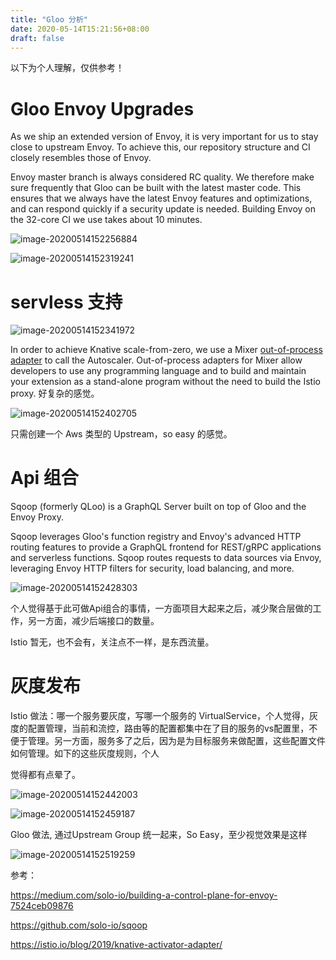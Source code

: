 ```yaml
---
title: "Gloo 分析"
date: 2020-05-14T15:21:56+08:00
draft: false
---
```


以下为个人理解，仅供参考！

# Gloo Envoy Upgrades

As we ship an extended version of Envoy, it is very important for us to stay close to upstream Envoy. To achieve this, our repository structure and CI closely resembles those of Envoy.

Envoy master branch is always considered RC quality. We therefore make sure frequently that Gloo can be built with the latest master code. This ensures that we always have the latest Envoy features and optimizations, and can respond quickly if a security update is needed. Building Envoy on the 32-core CI we use takes about 10 minutes.

![image-20200514152256884](https://cdn.jsdelivr.net/gh/garroshh/figurebed/2020/image-20200514152256884.png)      

![image-20200514152319241](https://cdn.jsdelivr.net/gh/garroshh/figurebed/2020/image-20200514152319241.png)



# servless 支持

![image-20200514152341972](https://cdn.jsdelivr.net/gh/garroshh/figurebed/2020/image-20200514152341972.png)

In order to achieve Knative scale-from-zero, we use a Mixer [out-of-process adapter](https://github.com/istio/istio/wiki/Mixer-Out-Of-Process-Adapter-Dev-Guide) to call the Autoscaler. Out-of-process adapters for Mixer allow developers to use any programming language and to build and maintain your extension as a stand-alone program without the need to build the Istio proxy. 好复杂的感觉。



![image-20200514152402705](https://cdn.jsdelivr.net/gh/garroshh/figurebed/2020/image-20200514152402705.png)

只需创建一个 Aws 类型的 Upstream，so easy 的感觉。



# Api 组合

Sqoop (formerly QLoo) is a GraphQL Server built on top of Gloo and the Envoy Proxy.

Sqoop leverages Gloo's function registry and Envoy's advanced HTTP routing features to provide a GraphQL frontend for REST/gRPC applications and serverless functions. Sqoop routes requests to data sources via Envoy, leveraging Envoy HTTP filters for security, load balancing, and more.

![image-20200514152428303](https://cdn.jsdelivr.net/gh/garroshh/figurebed/2020/image-20200514152428303.png)

个人觉得基于此可做Api组合的事情，一方面项目大起来之后，减少聚合层做的工作，另一方面，减少后端接口的数量。

Istio 暂无，也不会有，关注点不一样，是东西流量。



# 灰度发布

Istio 做法：哪一个服务要灰度，写哪一个服务的 VirtualService，个人觉得，灰度的配置管理，当前和流控，路由等的配置都集中在了目的服务的vs配置里，不便于管理。另一方面，服务多了之后，因为是为目标服务来做配置，这些配置文件如何管理。如下的这些灰度规则，个人

觉得都有点晕了。

![image-20200514152442003](https://cdn.jsdelivr.net/gh/garroshh/figurebed/2020/image-20200514152442003.png)

![image-20200514152459187](https://cdn.jsdelivr.net/gh/garroshh/figurebed/2020/image-20200514152459187.png)

Gloo 做法, 通过Upstream Group 统一起来，So Easy，至少视觉效果是这样

![image-20200514152519259](https://cdn.jsdelivr.net/gh/garroshh/figurebed/2020/image-20200514152519259.png)





参考：

https://medium.com/solo-io/building-a-control-plane-for-envoy-7524ceb09876

https://github.com/solo-io/sqoop

https://istio.io/blog/2019/knative-activator-adapter/